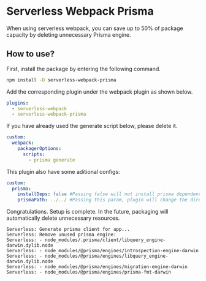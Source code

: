 # Serverless Webpack Prisma

When using serverless webpack, you can save up to 50% of package capacity by deleting unnecessary Prisma engine.

## How to use?

First, install the package by entering the following command.

```sh
npm install -D serverless-webpack-prisma
```

Add the corresponding plugin under the webpack plugin as shown below.

```yaml
plugins:
  - serverless-webpack
  - serverless-webpack-prisma
```

If you have already used the generate script below, please delete it.

```yaml
custom:
  webpack:
    packagerOptions:
      scripts:
        - prisma generate
```

This plugin also have some aditional configs:

```yaml
custom:
  prisma:
    installDeps: false #Passing false will not install prisma dependenci during the build process. Default true
    prismaPath: ../../ #Passing this param, plugin will change the directory to find the dir prisma containig the prisma/prismna.schema
```

Congratulations. Setup is complete. In the future, packaging will automatically delete unnecessary resources.

```
Serverless: Generate prisma client for app...
Serverless: Remove unused prisma engine:
Serverless: - node_modules/.prisma/client/libquery_engine-darwin.dylib.node
Serverless: - node_modules/@prisma/engines/introspection-engine-darwin
Serverless: - node_modules/@prisma/engines/libquery_engine-darwin.dylib.node
Serverless: - node_modules/@prisma/engines/migration-engine-darwin
Serverless: - node_modules/@prisma/engines/prisma-fmt-darwin
```
